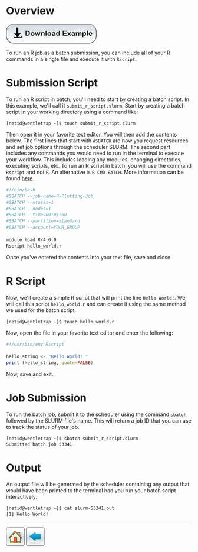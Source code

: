 # Overview

[![](/Images/Download-Button.png)](basic-r-job.tar.gz)

To run an R job as a batch submission, you can include all of your R commands in a single file and execute it with ```Rscript```.

# Submission Script
To run an R script in batch, you'll need to start by creating a batch script. In this example, we'll call it ```submit_r_script.slurm```. Start by creating a batch script in your working directory using a command like:

```console
[netid@wentletrap ~]$ touch submit_r_script.slurm 
```
Then open it in your favorite text editor. You will then add the contents below. The first lines that start with ```#SBATCH``` are how you request resources and set job options through the scheduler SLURM. The second part includes any commands you would need to run in the terminal to execute your workflow. This includes loading any modules, changing directories, executing scripts, etc. To run an R script in batch, you will use the command ```Rscript``` and not ```R```. An alternative is ```R CMD BATCH```. More information can be found [here](https://stackoverflow.com/questions/21969145/why-or-when-is-rscript-or-littler-better-than-r-cmd-batch).

```bash
#!/bin/bash
#SBATCH --job-name=R-Plotting-Job
#SBATCH --ntasks=1
#SBATCH --nodes=1 
#SBATCH --time=00:01:00   
#SBATCH --partition=standard
#SBATCH --account=YOUR_GROUP

module load R/4.0.0
Rscript hello_world.r
```

Once you've entered the contents into your text file, save and close. 

# R Script
Now, we'll create a simple R script that will print the line ```Hello World!```. We will call this script ```hello_world.r``` and can create it using the same method we used for the batch script. 

```console
[netid@wentletrap ~]$ touch hello_world.r
```

Now, open the file in your favorite text editor and enter the following:

```R
#!/usr/bin/env Rscript

hello_string <- "Hello World! "
print (hello_string, quote=FALSE)
```

Now, save and exit. 

# Job Submission

To run the batch job, submit it to the scheduler using the command ```sbatch``` followed by the SLURM file's name. This will return a job ID that you can use to track the status of your job. 

```console
[netid@wentletrap ~]$ sbatch submit_r_script.slurm 
Submitted batch job 53341
```

# Output
An output file will be generated by the scheduler containing any output that would have been printed to the terminal had you run your batch script interactively. 

```console
[netid@wentletrap ~]$ cat slurm-53341.out 
[1] Hello World! 
```


------------

[![](/Images/home.png)](https://ua-researchcomputing-hpc.github.io/) 
[![](/Images/back.png)](../)
